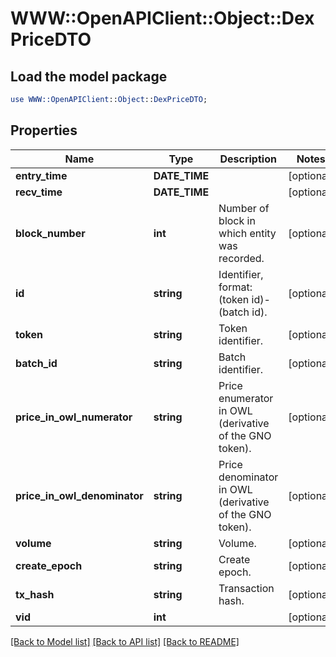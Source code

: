 # WWW::OpenAPIClient::Object::DexPriceDTO

## Load the model package
```perl
use WWW::OpenAPIClient::Object::DexPriceDTO;
```

## Properties
Name | Type | Description | Notes
------------ | ------------- | ------------- | -------------
**entry_time** | **DATE_TIME** |  | [optional] 
**recv_time** | **DATE_TIME** |  | [optional] 
**block_number** | **int** | Number of block in which entity was recorded. | [optional] 
**id** | **string** | Identifier, format: (token id)-(batch id). | [optional] 
**token** | **string** | Token identifier. | [optional] 
**batch_id** | **string** | Batch identifier. | [optional] 
**price_in_owl_numerator** | **string** | Price enumerator in OWL (derivative of the GNO token). | [optional] 
**price_in_owl_denominator** | **string** | Price denominator in OWL (derivative of the GNO token). | [optional] 
**volume** | **string** | Volume. | [optional] 
**create_epoch** | **string** | Create epoch. | [optional] 
**tx_hash** | **string** | Transaction hash. | [optional] 
**vid** | **int** |  | [optional] 

[[Back to Model list]](../README.md#documentation-for-models) [[Back to API list]](../README.md#documentation-for-api-endpoints) [[Back to README]](../README.md)


